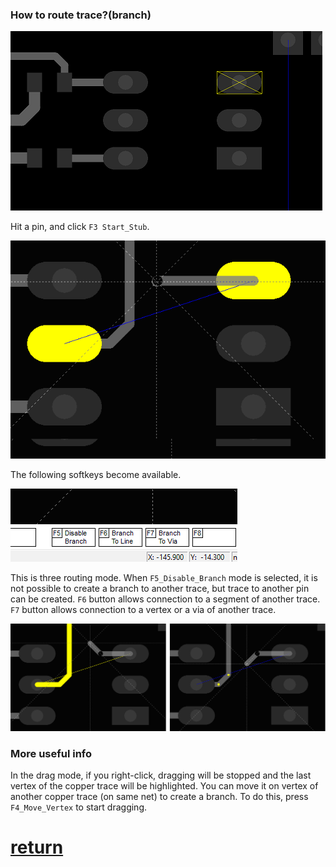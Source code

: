 ### How to route trace?(branch)
 
![](pictures/pin_selected.png)

Hit a pin, and click `F3 Start_Stub`.
 
![](pictures/routing2.png)
 
The following softkeys become available.
 
![](pictures/rout_menu.png)
 
This is three routing mode. When `F5_Disable_Branch` mode is selected, it is not possible to create a branch to another trace, but trace to another pin can be created. `F6` button allows connection to a segment of another trace. `F7` button allows connection to a vertex or a via of another trace.

![](pictures/routing.png)  

### More useful info

In the drag mode, if you right-click, dragging will be stopped and the last vertex of the copper trace will be highlighted.
You can move it on vertex of another copper trace (on same net) to create a branch. To do this, press `F4_Move_Vertex` to start dragging.

# [return](How_to.md)

